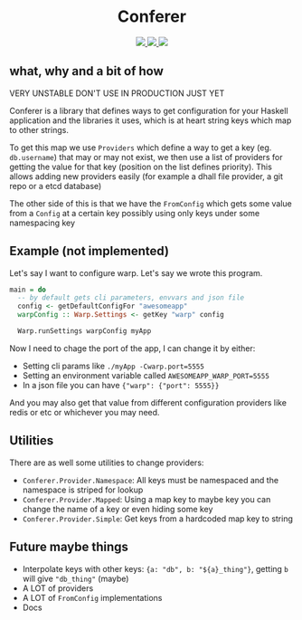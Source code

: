 <h1 align="center">Conferer</h1>
<p align="center">
    <a href="https://img.shields.io/travis/ludat/conferer" alt="Travis CI">
        <img src="https://img.shields.io/travis/ludat/conferer" />
    </a>
    <a href="https://img.shields.io/hackage/v/conferer" alt="Hackage version">
        <img src="https://img.shields.io/hackage/v/conferer" />
    </a>
    <a href="https://img.shields.io/hackage-deps/v/conferer" alt="Hackage deps">
        <img src="https://img.shields.io/hackage-deps/v/conferer" />
    </a>
</p>

## what, why and a bit of how

VERY UNSTABLE DON'T USE IN PRODUCTION JUST YET

Conferer is a library that defines ways to get configuration for your Haskell
application and the libraries it uses, which is at heart string keys which map
to other strings.

To get this map we use `Providers` which define a way to get a key (eg.
`db.username`) that may or may not exist, we then use a list of providers for
getting the value for that key (position on the list defines priority). This
allows adding new providers easily (for example a dhall file provider,
a git repo or a etcd database)

The other side of this is that we have the `FromConfig` which gets some value
from a `Config` at a certain key possibly using only keys under some namespacing
key

## Example (not implemented)

Let's say I want to configure warp. Let's say we wrote this program.

```haskell
main = do
  -- by default gets cli parameters, envvars and json file
  config <- getDefaultConfigFor "awesomeapp"
  warpConfig :: Warp.Settings <- getKey "warp" config

  Warp.runSettings warpConfig myApp
```

Now I need to chage the port of the app, I can change it by either:

* Setting cli params like `./myApp -Cwarp.port=5555`
* Setting an environment variable called `AWESOMEAPP_WARP_PORT=5555`
* In a json file you can have `{"warp": {"port": 5555}}`

And you may also get that value from different configuration providers like
redis or etc or whichever you may need.

## Utilities

There are as well some utilities to change providers:

* `Conferer.Provider.Namespace`: All keys must be namespaced and the namespace
  is striped for lookup
* `Conferer.Provider.Mapped`: Using a map key to maybe key you can change the
  name of a key or even hiding some key
* `Conferer.Provider.Simple`: Get keys from a hardcoded map key to string

## Future maybe things

* Interpolate keys with other keys: `{a: "db", b: "${a}_thing"}`, getting `b`
  will give `"db_thing"` (maybe)
* A LOT of providers
* A LOT of `FromConfig` implementations
* Docs
